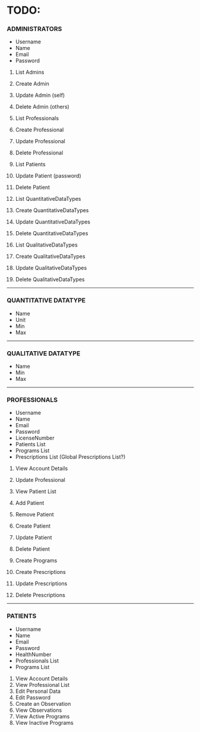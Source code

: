# TODO:

### ADMINISTRATORS 

- Username
- Name
- Email
- Password

1. List Admins
2. Create Admin
3. Update Admin (self)
4. Delete Admin (others)

5. List Professionals
6. Create Professional
7. Update Professional
8. Delete Professional

9. List Patients
10. Update Patient (password)
11. Delete Patient

12. List QuantitativeDataTypes
13. Create QuantitativeDataTypes
14. Update QuantitativeDataTypes
15. Delete QuantitativeDataTypes

16. List QualitativeDataTypes
17. Create QualitativeDataTypes
18. Update QualitativeDataTypes
19. Delete QualitativeDataTypes

---

### QUANTITATIVE DATATYPE

- Name
- Unit
- Min
- Max

---

### QUALITATIVE DATATYPE

- Name
- Min
- Max

---

### PROFESSIONALS 

- Username
- Name
- Email
- Password
- LicenseNumber
- Patients List
- Programs List
- Prescriptions List (Global Prescriptions List?)

1. View Account Details
2. Update Professional

4. View Patient List
5. Add Patient
6. Remove Patient
7. Create Patient
8. Update Patient
9. Delete Patient

10. Create Programs
11. Create Prescriptions
12. Update Prescriptions
13. Delete Prescriptions

---

### PATIENTS 

- Username
- Name
- Email
- Password
- HealthNumber
- Professionals List
- Programs List

1. View Account Details
2. View Professional List
3. Edit Personal Data
4. Edit Password
5. Create an Observation
6. View Observations
7. View Active Programs
8. View Inactive Programs